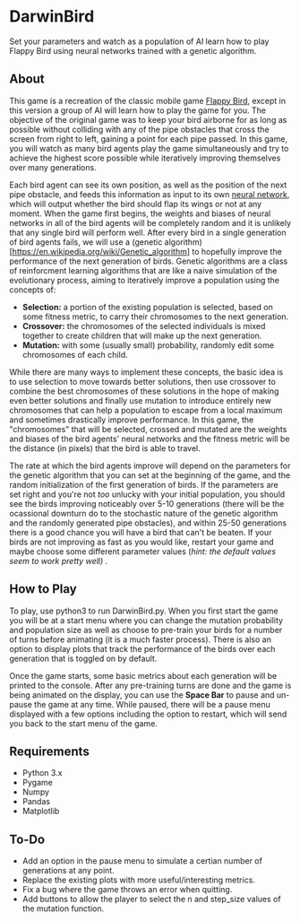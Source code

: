# DarwinBird

Set your parameters and watch as a population of AI learn how to play Flappy Bird using neural networks trained with a genetic algorithm.

## About

This game is a recreation of the classic mobile game [Flappy Bird](https://flappybird.io/), except in this version a group of AI will learn how to play the game for you. The objective of the original game was to keep your bird airborne for as long as possible without colliding with any of the pipe obstacles that cross the screen from right to left, gaining a point for each pipe passed. In this game, you will watch as many bird agents play the game simultaneously and try to achieve the highest score possible while iteratively improving themselves over many generations.

Each bird agent can see its own position, as well as the position of the next pipe obstacle, and feeds this information as input to its own [neural network](https://en.wikipedia.org/wiki/Artificial_neural_network), which will output whether the bird should flap its wings or not at any moment. When the game first begins, the weights and biases of neural networks in all of the bird agents will be completely random and it is unlikely that any single bird will perform well. After every bird in a single generation of bird agents fails, we will use a (genetic algorithm)[https://en.wikipedia.org/wiki/Genetic_algorithm] to hopefully improve the performance of the next generation of birds. Genetic algorithms are a class of reinforcment learning algorithms that are like a naive simulation of the evolutionary process, aiming to iteratively improve a population using the concepts of:

  * **Selection:** a portion of the existing population is selected, based on some fitness metric, to carry their chromosomes to the next generation.
  * **Crossover:** the chromosomes of the selected individuals is mixed together to create children that will make up the next generation.
  * **Mutation:** with some (usually small) probability, randomly edit some chromosomes of each child.

While there are many ways to implement these concepts, the basic idea is to use selection to move towards better solutions, then use crossover to combine the best chromosomes of these solutions in the hope of making even better solutions and finally use mutation to introduce entirely new chromosomes that can help a population to escape from a local maximum and sometimes drastically improve performance. In this game, the "chromosomes" that will be selected, crossed and mutated are the weights and biases of the bird agents' neural networks and the fitness metric will be the distance (in pixels) that the bird is able to travel.

The rate at which the bird agents improve will depend on the parameters for the genetic algorithm that you can set at the beginning of the game, and the random initialization of the first generation of birds. If the parameters are set right and you're not *too* unlucky with your initial population, you should see the birds improving noticeably over 5-10 generations (there will be the ocassional downturn do to the stochastic nature of the genetic algorithm and the randomly generated pipe obstacles), and within 25-50 generations there is a good chance you will have a bird that can't be beaten. If your birds are not improving as fast as you would like, restart your game and maybe choose some different parameter values (*hint: the default values seem to work pretty well)* .


## How to Play

To play, use python3 to run DarwinBird.py. When you first start the game you will be at a start menu where you can change the mutation probability and population size as well as choose to pre-train your birds for a number of turns before animating (it is a much faster process). There is also an option to display plots that track the performance of the birds over each generation that is toggled on by default.

Once the game starts, some basic metrics about each generation will be printed to the console. After any pre-training turns are done and the game is being animated on the display, you can use the **Space Bar** to pause and un-pause the game at any time. While paused, there will be a pause menu displayed with a few options including the option to restart, which will send you back to the start menu of the game.

## Requirements

* Python 3.x
* Pygame
* Numpy
* Pandas
* Matplotlib
## To-Do

* Add an option in the pause menu to simulate a certian number of generations at any point.
* Replace the existing plots with more useful/interesting metrics.
* Fix a bug where the game throws an error when quitting.
* Add buttons to allow the player to select the n and step_size values of the mutation function.

